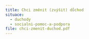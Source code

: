 ```yaml
---
title: Chci změnit (zvýšit) důchod
situace:
  - duchody
  - socialni-pomoc-a-podpora
file: chci-zmenit-duchod.pdf
---
```

